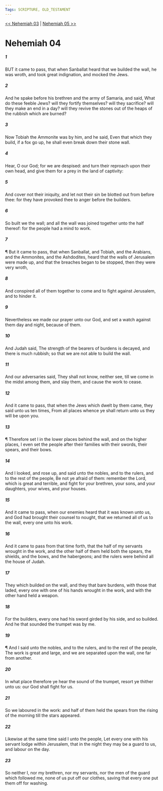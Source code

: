 ```yaml
---
Tags: SCRIPTURE, OLD_TESTAMENT
---
```


[<< Nehemiah 03](OLD_TESTAMENT/16_Nehemiah/Nehemiah_03.md) | [Nehemiah 05 >>](OLD_TESTAMENT/16_Nehemiah/Nehemiah_05.md)

# Nehemiah 04

##### 1
 BUT it came to pass, that when Sanballat heard that we builded the wall, he was wroth, and took great indignation, and mocked the Jews.
##### 2
 And he spake before his brethren and the army of Samaria, and said, What do these feeble Jews?  will they fortify themselves?  will they sacrifice?  will they make an end in a day?  will they revive the stones out of the heaps of the rubbish which are burned?
##### 3
 Now Tobiah the Ammonite was by him, and he said, Even that which they build, if a fox go up, he shall even break down their stone wall.
##### 4
 Hear, O our God; for we are despised: and turn their reproach upon their own head, and give them for a prey in the land of captivity:
##### 5
 And cover not their iniquity, and let not their sin be blotted out from before thee: for they have provoked thee to anger before the builders.
##### 6
 So built we the wall; and all the wall was joined together unto the half thereof: for the people had a mind to work.
##### 7
 ¶ But it came to pass, that when Sanballat, and Tobiah, and the Arabians, and the Ammonites, and the Ashdodites, heard that the walls of Jerusalem were made up, and that the breaches began to be stopped, then they were very wroth,
##### 8
 And conspired all of them together to come and to fight against Jerusalem, and to hinder it.
##### 9
 Nevertheless we made our prayer unto our God, and set a watch against them day and night, because of them.
##### 10
 And Judah said, The strength of the bearers of burdens is decayed, and there is much rubbish; so that we are not able to build the wall.
##### 11
 And our adversaries said, They shall not know, neither see, till we come in the midst among them, and slay them, and cause the work to cease.
##### 12
 And it came to pass, that when the Jews which dwelt by them came, they said unto us ten times, From all places whence ye shall return unto us they will be upon you.
##### 13
 ¶ Therefore set I in the lower places behind the wall, and on the higher places, I even set the people after their families with their swords, their spears, and their bows.
##### 14
 And I looked, and rose up, and said unto the nobles, and to the rulers, and to the rest of the people, Be not ye afraid of them: remember the Lord, which is great and terrible, and fight for your brethren, your sons, and your daughters, your wives, and your houses.
##### 15
 And it came to pass, when our enemies heard that it was known unto us, and God had brought their counsel to nought, that we returned all of us to the wall, every one unto his work.
##### 16
 And it came to pass from that time forth, that the half of my servants wrought in the work, and the other half of them held both the spears, the shields, and the bows, and the habergeons; and the rulers were behind all the house of Judah.
##### 17
 They which builded on the wall, and they that bare burdens, with those that laded, every one with one of his hands wrought in the work, and with the other hand held a weapon.
##### 18
 For the builders, every one had his sword girded by his side, and so builded.  And he that sounded the trumpet was by me.
##### 19
 ¶ And I said unto the nobles, and to the rulers, and to the rest of the people, The work is great and large, and we are separated upon the wall, one far from another.
##### 20
 In what place therefore ye hear the sound of the trumpet, resort ye thither unto us: our God shall fight for us.
##### 21
 So we laboured in the work: and half of them held the spears from the rising of the morning till the stars appeared.
##### 22
 Likewise at the same time said I unto the people, Let every one with his servant lodge within Jerusalem, that in the night they may be a guard to us, and labour on the day.
##### 23
 So neither I, nor my brethren, nor my servants, nor the men of the guard which followed me, none of us put off our clothes, saving that every one put them off for washing.
